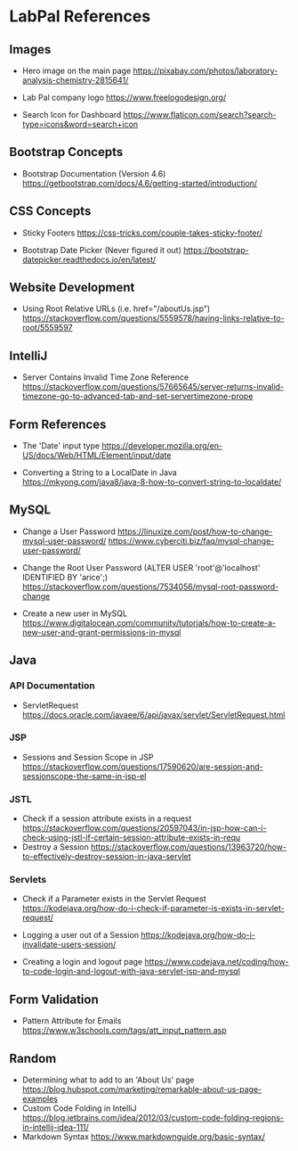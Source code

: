 # LabPal References

## Images
- Hero image on the main page
  https://pixabay.com/photos/laboratory-analysis-chemistry-2815641/
  

- Lab Pal company logo
  https://www.freelogodesign.org/


- Search Icon for Dashboard
  https://www.flaticon.com/search?search-type=icons&word=search+icon
  
## Bootstrap Concepts
- Bootstrap Documentation (Version 4.6)
  https://getbootstrap.com/docs/4.6/getting-started/introduction/
  
## CSS Concepts
- Sticky Footers
  https://css-tricks.com/couple-takes-sticky-footer/


- Bootstrap Date Picker (Never figured it out)
  https://bootstrap-datepicker.readthedocs.io/en/latest/
  
## Website Development
- Using Root Relative URLs (i.e. href="/aboutUs.jsp")
  https://stackoverflow.com/questions/5559578/having-links-relative-to-root/5559597
  
## IntelliJ
- Server Contains Invalid Time Zone Reference
https://stackoverflow.com/questions/57665645/server-returns-invalid-timezone-go-to-advanced-tab-and-set-servertimezone-prope

## Form References
- The 'Date' input type
  https://developer.mozilla.org/en-US/docs/Web/HTML/Element/input/date
  

- Converting a String to a LocalDate in Java
  https://mkyong.com/java8/java-8-how-to-convert-string-to-localdate/
  

## MySQL
- Change a User Password
  https://linuxize.com/post/how-to-change-mysql-user-password/
  https://www.cyberciti.biz/faq/mysql-change-user-password/
  

- Change the Root User Password (ALTER USER 'root'@'localhost' IDENTIFIED BY 'arice';)
  https://stackoverflow.com/questions/7534056/mysql-root-password-change
  

- Create a new user in MySQL
  https://www.digitalocean.com/community/tutorials/how-to-create-a-new-user-and-grant-permissions-in-mysql

## Java

### API Documentation
- ServletRequest
  https://docs.oracle.com/javaee/6/api/javax/servlet/ServletRequest.html

### JSP
- Sessions and Session Scope in JSP
  https://stackoverflow.com/questions/17590620/are-session-and-sessionscope-the-same-in-jsp-el


### JSTL
- Check if a session attribute exists in a request
  https://stackoverflow.com/questions/20597043/in-jsp-how-can-i-check-using-jstl-if-certain-session-attribute-exists-in-requ
- Destroy a Session
  https://stackoverflow.com/questions/13963720/how-to-effectively-destroy-session-in-java-servlet

### Servlets
- Check if a Parameter exists in the Servlet Request
  https://kodejava.org/how-do-i-check-if-parameter-is-exists-in-servlet-request/
  

- Logging a user out of a Session
  https://kodejava.org/how-do-i-invalidate-users-session/
  

- Creating a login and logout page
  https://www.codejava.net/coding/how-to-code-login-and-logout-with-java-servlet-jsp-and-mysql
  

## Form Validation
- Pattern Attribute for Emails
  https://www.w3schools.com/tags/att_input_pattern.asp

## Random
- Determining what to add to an 'About Us' page
  https://blog.hubspot.com/marketing/remarkable-about-us-page-examples
- Custom Code Folding in IntelliJ
  https://blog.jetbrains.com/idea/2012/03/custom-code-folding-regions-in-intellij-idea-111/
- Markdown Syntax
  https://www.markdownguide.org/basic-syntax/